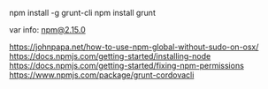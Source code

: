 npm install -g grunt-cli
npm install
grunt

var info:
npm@2.15.0

https://johnpapa.net/how-to-use-npm-global-without-sudo-on-osx/
https://docs.npmjs.com/getting-started/installing-node
https://docs.npmjs.com/getting-started/fixing-npm-permissions
https://www.npmjs.com/package/grunt-cordovacli
